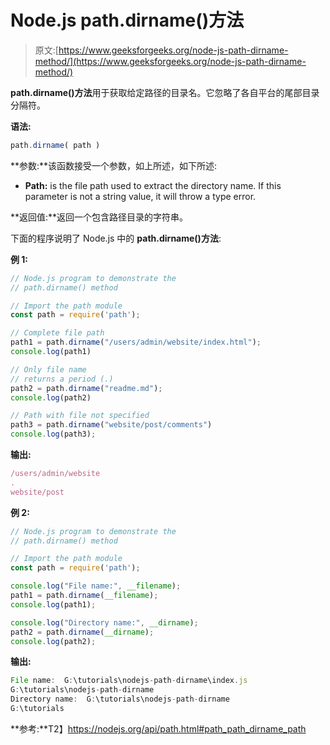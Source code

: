 # Node.js path.dirname()方法

> 原文:[https://www.geeksforgeeks.org/node-js-path-dirname-method/](https://www.geeksforgeeks.org/node-js-path-dirname-method/)

**path.dirname()方法**用于获取给定路径的目录名。它忽略了各自平台的尾部目录分隔符。

**语法:**

```js
path.dirname( path )
```

**参数:**该函数接受一个参数，如上所述，如下所述:

*   **Path:** is the file path used to extract the directory name. If this parameter is not a string value, it will throw a type error.

**返回值:**返回一个包含路径目录的字符串。

下面的程序说明了 Node.js 中的 **path.dirname()方法**:

**例 1:**

```js
// Node.js program to demonstrate the    
// path.dirname() method 

// Import the path module
const path = require('path');

// Complete file path
path1 = path.dirname("/users/admin/website/index.html");
console.log(path1)

// Only file name
// returns a period (.)
path2 = path.dirname("readme.md");
console.log(path2)

// Path with file not specified
path3 = path.dirname("website/post/comments")
console.log(path3);
```

**输出:**

```js
/users/admin/website
.
website/post
```

**例 2:**

```js
// Node.js program to demonstrate the    
// path.dirname() method 

// Import the path module
const path = require('path');

console.log("File name:", __filename);
path1 = path.dirname(__filename);
console.log(path1);

console.log("Directory name:", __dirname);
path2 = path.dirname(__dirname);
console.log(path2);
```

**输出:**

```js
File name:  G:\tutorials\nodejs-path-dirname\index.js
G:\tutorials\nodejs-path-dirname
Directory name:  G:\tutorials\nodejs-path-dirname
G:\tutorials
```

**参考:**T2】https://nodejs.org/api/path.html#path_path_dirname_path